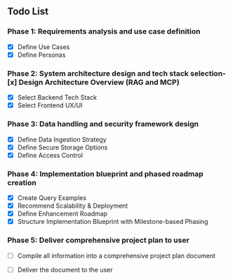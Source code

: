 ## Todo List

### Phase 1: Requirements analysis and use case definition
- [x] Define Use Cases
- [x] Define Personas

### Phase 2: System architecture design and tech stack selection- [x] Design Architecture Overview (RAG and MCP)
- [x] Select Backend Tech Stack
- [x] Select Frontend UX/UI

### Phase 3: Data handling and security framework design
- [x] Define Data Ingestion Strategy
- [x] Define Secure Storage Options
- [x] Define Access Control

### Phase 4: Implementation blueprint and phased roadmap creation
- [x] Create Query Examples
- [x] Recommend Scalability & Deployment
- [x] Define Enhancement Roadmap
- [x] Structure Implementation Blueprint with Milestone-based Phasing

### Phase 5: Deliver comprehensive project plan to user
- [ ] Compile all information into a comprehensive project plan document
- [ ] Deliver the document to the user

